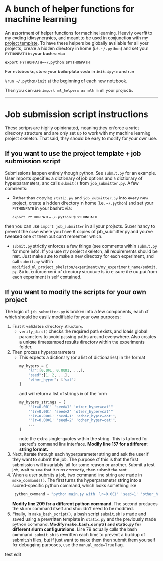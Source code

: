 # A bunch of helper functions for machine learning
An assortment of helper functions for machine learning. Heavily overfit to my coding idiosyncrasies, and meant to be used in conjunction with my [project template](https://github.com/vmasrani/ml_project_skeleton).
To have these helpers be globally available for all your projects, create a hidden directory in home (i.e. `~/.python`) and set your `PYTHONPATH` in your bashrc via:

`export PYTHONPATH=~/.python:$PYTHONPATH`

For notebooks, store your boilerplate code in `init.ipynb` and run

`%run ~/.python/init` at the beginning of each new notebook.

Then you can use `import ml_helpers as mlh` in all your projects.

---

# Job submission script instructions

These scripts are highly opinionated, meaning they enforce a strict directory structure and are only set up to work with my machine learning project skeleton. That said, they should be easy to modify for your own use.

## If you want to use the project template + job submission script

Submissions happen entirely though python. See `submit.py` for an example. User imports specifies a dictionary of job options and a dictionary of hyperparameters, and calls `submit()` from `job_submitter.py`. A few comments:

- Rather than copying `static.py` and `job_submitter.py` into every new project, create a hidden directory in home (i.e. `~/.python`) and set your `PYTHONPATH` in your bashrc via:

  `export PYTHONPATH=~/.python:$PYTHONPATH`

then you can use `import job_submitter` in all your projects. Super handy to prevent the case where you have K copies of job_submitter.py and you've tweaked one of them but can't remember which.

- `submit.py` strictly enforces a few things (see comments within `submit.py` for more info). If you use my project skeleton, all requirements should be met. Just make sure to make a new directory for each experiment, and call `submit.py` within `modified_ml_project_skeleton/experiments/my_experiment_name/submit.py`.  Strict enforcement of directory structure is to ensure the output from each experiment is self contained.


## If you want to modify the scripts for your own project

The logic of `job_submitter.py` is broken into a few components, each of which should be easily modifiable for your own purposes:
1. First it validates directory structure.
   - `verify_dirs()` checks the required path exists, and loads global parameters to avoid passing paths around everywhere. Also creates a unique timestamped results directory within the experiments folder.
2. Then process hyperparameters
   - This expects a dictionary (or a list of dictionaries) in the format
        ```python
        my_hypers = {
            "lr":[0.001, 0.0001, ...],
            "seed":[1, 2, ...],
            "other_hyper": ['cat']
        }
        ```
        and will return a list of strings in of the form
        ```python
        my_hypers_strings = [
            "'lr=0.001' 'seed=1' 'other_hyper=cat'",
            "'lr=0.001' 'seed=2' 'other_hyper=cat'",
            "'lr=0.0001' 'seed=1' 'other_hyper=cat'",
            "'lr=0.0001' 'seed=2' 'other_hyper=cat'",
            ...
        ]
        ```
        note the extra single-quotes within the string. This is tailored for sacred's command line interface. **Modify line 157 for a different string format.**
  3. Next, iterate through each hyperparameter string and ask the user if they want to submit the job. The purpose of this is that the first submission will invariably fail for some reason or another. Submit a test job, wait to see that it runs correctly, then submit the rest.
  4. When a user submits a job, two command line string are made in `make_commands()`. The first turns the hyperparameter string into a sacred-specific python command, which looks something like
       ```python
        python_command = "python main.py with 'lr=0.001' 'seed=1' 'other_hyper=cat' "
        ```
        **Modify line 209 for a different python command**. The second produces the slurm command itself and shouldn't need to be modified.
  5. Finally, in `make_bash_script()`, a bash script `submit.sh` is made and saved using a prewritten template in `static.py` and the previously made python command.  **Modify make_bash_script() and static.py for different slurm configurations**. Line 79 actually calls the bash command. `submit.sh` is rewritten each time to prevent a buildup of submit.sh files, but if just want to make them then submit them yourself for debugging purposes, use the `manual_mode=True` flag.

test edit
